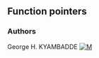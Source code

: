 ## Function pointers
                                                                                                  
### Authors
George H. KYAMBADDE [![M](https://upload.wikimedia.org/wikipedia/fr/thumb/c/c8/Twitter_Bird.svg/30px-Twitter_Bird.svg.png)](https://twitter.com/hk14_h)
